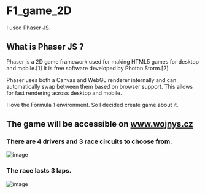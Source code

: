 ﻿# F1_game_2D
I used Phaser JS.
## What is Phaser JS ?
Phaser is a 2D game framework used for making HTML5 games for desktop and mobile.[1] It is free software developed by Photon Storm.[2]

Phaser uses both a Canvas and WebGL renderer internally and can automatically swap between them based on browser support. This allows for fast rendering across desktop and mobile.

I love the Formula 1 environment. So I decided create game about it.
## The game will be accessible on www.wojnys.cz
### There are 4 drivers and 3 race circuits to choose from.
![image](https://user-images.githubusercontent.com/77916807/170452877-86ffd309-5ab2-4407-a1b0-356eaef3dadf.png)

### The race lasts 3 laps.
![image](https://user-images.githubusercontent.com/77916807/170453420-c46b4e31-ff58-4ddf-b615-8d2b407a2b07.png)



